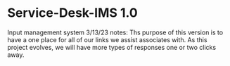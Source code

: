 # Service-Desk-IMS 1.0
Input management system
3/13/23 notes: Ths purpose of this version is to have a one place for all of our links we assist associates with. 
As this project evolves, we will have more types of responses one or two clicks away.
